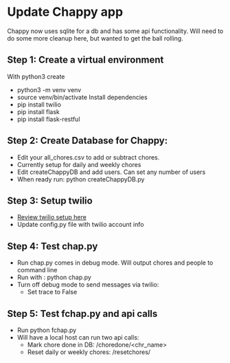 # Update Chappy app
Chappy now uses sqlite for a db and has some api functionality. Will need to do some more cleanup here, but wanted to get the ball rolling.

## Step 1: Create a virtual environment
With python3 create 
- python3 -m venv venv
- source venv/bin/activate
Install dependencies
- pip install twilio
- pip install flask
- pip install flask-restful

## Step 2: Create Database for Chappy:
- Edit your all_chores.csv to add or subtract chores. 
- Currently setup for daily and weekly chores
- Edit createChappyDB and add users. Can set any number of users
- When ready run: python createChappyDB.py

## Step 3: Setup twilio
- [Review twilio setup here](https://github.com/zstall/chapp)
- Update config.py file with twilio account info

## Step 4: Test chap.py
- Run chap.py comes in debug mode. Will output chores and people to command line
- Run with : python chap.py
- Turn off debug mode to send messages via twilio:
    - Set trace to False

## Step 5: Test fchap.py and api calls
- Run python fchap.py
- Will have a local host can run two api calls:
    - Mark chore done in DB: /choredone/<chr_name>
    - Reset daily or weekly chores: /resetchores/<sched>
